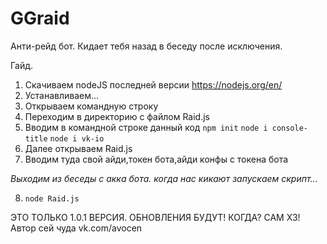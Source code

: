 # GGraid
Анти-рейд бот. Кидает тебя назад в беседу после исключения.



Гайд.


1. Скачиваем nodeJS последней версии
https://nodejs.org/en/
2. Устанавливаем...
3. Открываем командную строку
4. Переходим в директорию с файлом Raid.js
5. Вводим в командной строке данный код
`npm init`
`node i console-title`
`node i vk-io`
6. Далее открываем Raid.js
7. Вводим туда свой айди,токен бота,айди конфы с токена бота


*Выходим из беседы с акка бота. когда нас кикают запускаем скрипт...*

8. `node Raid.js`

ЭТО ТОЛЬКО 1.0.1 ВЕРСИЯ. ОБНОВЛЕНИЯ БУДУТ! КОГДА? САМ ХЗ!
Автор сей чуда vk.com/avocen
